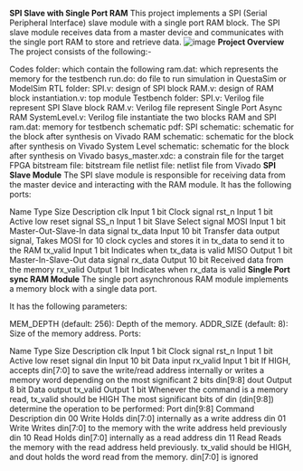 **SPI Slave with Single Port RAM**
This project implements a SPI (Serial Peripheral Interface) slave module with a single port RAM block. The SPI slave module receives data from a master device and communicates with the single port RAM to store and retrieve data.
![image](https://github.com/user-attachments/assets/605fae86-5ed6-4b09-8c24-39b1565ce3f5)
**Project Overview**
The project consists of the following:-

Codes folder: which contain the following
ram.dat: which represents the memory for the testbench
run.do: do file to run simulation in QuestaSim or ModelSim
RTL folder:
SPI.v: design of SPI block
RAM.v: design of RAM block
instantiation.v: top module
Testbench folder:
SPI.v: Verilog file represent SPI Slave block
RAM.v: Verilog file represent Single Port Async RAM
SystemLevel.v: Verilog file instantiate the two blocks RAM and SPI
ram.dat: memory for testbench
schematic pdf:
SPI schematic: schematic for the block after synthesis on Vivado
RAM schematic: schematic for the block after synthesis on Vivado
System Level schematic: schematic for the block after synthesis on Vivado
basys_master.xdc: a constrain file for the target FPGA
bitstream file: bitstream file
netlist file: netlist file from Vivado
**SPI Slave Module**
The SPI slave module is responsible for receiving data from the master device and interacting with the RAM module. It has the following ports:

Name	Type	Size	Description
clk	Input	1 bit	Clock signal
rst_n	Input	1 bit	Active low reset signal
SS_n	Input	1 bit	Slave Select signal
MOSI	Input	1 bit	Master-Out-Slave-In data signal
tx_data	Input	10 bit	Transfer data output signal, Takes MOSI for 10 clock cycles and stores it in tx_data to send it to the RAM
tx_valid	Input	1 bit	Indicates when tx_data is valid
MISO	Output	1 bit	Master-In-Slave-Out data signal
rx_data	Output	10 bit	Received data from the memory
rx_valid	Output	1 bit	Indicates when rx_data is valid
**Single Port sync RAM Module**
The single port asynchronous RAM module implements a memory block with a single data port.

It has the following parameters:

MEM_DEPTH (default: 256): Depth of the memory.
ADDR_SIZE (default: 8): Size of the memory address.
Ports:

Name	Type	Size	Description
clk	Input	1 bit	Clock signal
rst_n	Input	1 bit	Active low reset signal
din	Input	10 bit	Data input
rx_valid	Input	1 bit	If HIGH, accepts din[7:0] to save the write/read address internally or writes a memory word depending on the most significant 2 bits din[9:8]
dout	Output	8 bit	Data output
tx_valid	Output	1 bit	Whenever the command is a memory read, tx_valid should be HIGH
The most significant bits of din (din[9:8]) determine the operation to be performed:
Port	din[9:8]	Command	Description
din	00	Write	Holds din[7:0] internally as a write address
din	01	Write	Writes din[7:0] to the memory with the write address held previously
din	10	Read	Holds din[7:0] internally as a read address
din	11	Read	Reads the memory with the read address held previously. tx_valid should be HIGH, and dout holds the word read from the memory. din[7:0] is ignored
